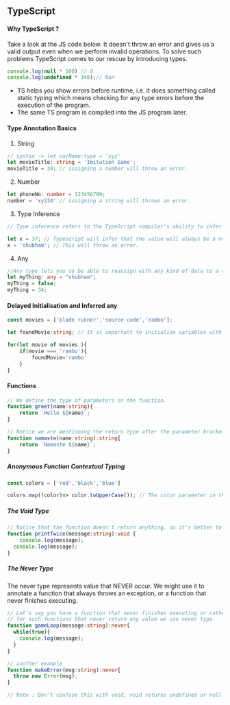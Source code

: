 ## TypeScript

#### Why TypeScript ? 

Take a look at the JS code below. It doesn't throw an error and gives us a valid output even when we perform invalid operations. To solve such problems TypeScript comes to our rescue by introducing types.

```js
console.log(null * 100) // 0 
console.log(undefined * 340);// Nan
```

- TS helps you show errors before runtime, i.e. it does something called static typing which means checking for any type errors before the execution of the program. 
- The same TS program is compiled into the JS program later.

#### Type Annotation Basics

1. String

```ts
// syntax -> let varName:type = 'xyz'
let movieTitle: string = 'Imitation Game'; 
movieTitle = 34; // assigning a number will throw an error.
```

2. Number

```ts
let phoneNo: number = 123456789;
number = 'xy234' // assigning a string will thrown an error.
```
3. Type Inference

```ts
// Type inference refers to the TypeScript compiler's ability to infer types from specific values in your code.

let x = 37; // Typescript will infer that the value will always be a number.
x = 'shubham'; // This will throw an error. 
```
4. Any

```ts
//Any type lets you to be able to reassign with any kind of data to a variable.
let myThing: any = "shubham";
myThing = false;
myThing = 34;
```

#### Delayed Initialisation and Inferred any

```ts
const movies = ['blade runner','source code','rambo'];

let foundMovie:string; // It is important to initialize variables with their intended type to avoid TypeScript from defaulting to "any".

for(let movie of movies ){
	if(movie === 'rambo'){
		foundMovie='rambo'
	}
}
```

#### Functions
```ts
// We define the type of parameters in the function.
function greet(name:string){
	return `Hello ${name}`;
}
```
```ts
// Notice we are mentioning the return type after the parameter brackets.
function namaste(name:string):string{
	return `Namaste ${name}`;
}
```

##### Anonymous Function Contextual Typing

```ts
const colors = ['red','black','blue']

colors.map((color)=> color.toUpperCase()); // The color parameter in the map function will implicitly be string and not deafult to any.
```

##### The Void Type

```ts
// Notice that the function doesn't return anything, so it's better to explicitly set its return type to void.
function printTwice(message:string):void { 
	console.log(message);
  console.log(message);
}
```

##### The Never Type 

The never type represents value that NEVER occur. We might use it to annotate a function that always throws an exception, or a function that never finishes executing.

```ts
// Let's say you have a function that never finishes executing or rather an endless loop.
// for such functions that never return any value we use never type.
function gameLoop(message:string):never{  
  while(true){
    console.log(message);
  }
}

// another example 
function makeError(msg:string):never{
  throw new Error(msg);
}

// Note : Don't confuse this with void, void returns undefined or null which is technically still a type of value. With never, a function doesn't even finish executing.

```

